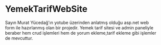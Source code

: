 # YemekTarifWebSite
Sayın Murat Yücedağ'ın yotube üzerinden anlatmış  olduğu asp.net web form  ile hazırlanmış olan bir projedir.
Yemek tarif sitesi ve admin paneliyle beraber hem crud işlemleri hem de yorum ekleme,tarif ekleme gibi işlemler de mevcuttur.
